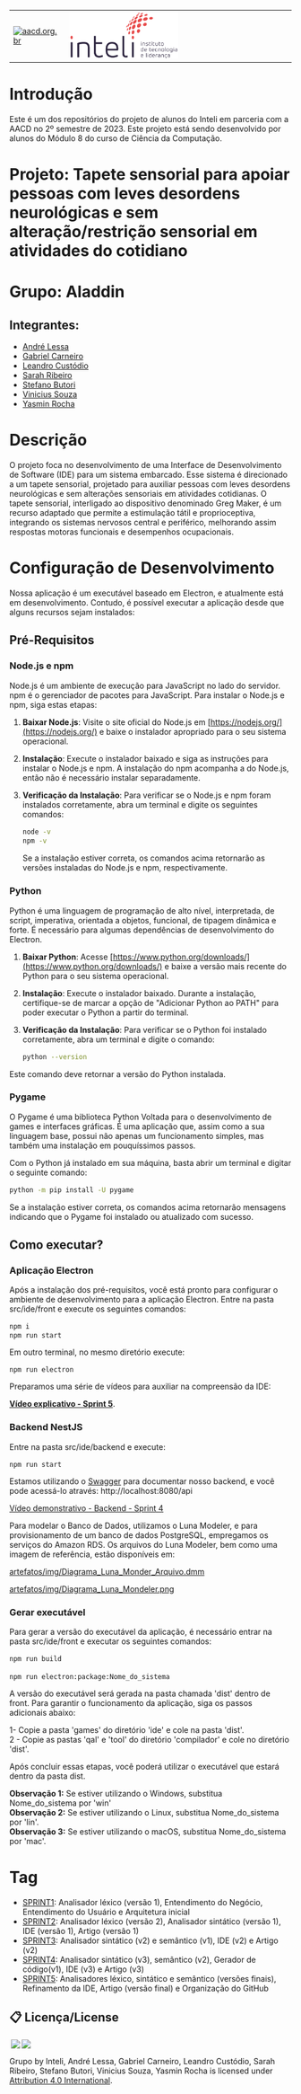 <table>
<tr>
<td>
<a href= "https://aacd.org.br/"><img src="https://aacd.org.br/wp-content/uploads/2019/10/logo-footer.jpg" alt="aacd.org.br" border="0" width="60%"></a>
</td>
<td><a href= "https://www.inteli.edu.br/"><img src="./inteli-logo.png" alt="Inteli - Instituto de Tecnologia e Liderança" border="0" width="50%"></a>
</td>
</tr>
</table>

# Introdução

Este é um dos repositórios do projeto de alunos do Inteli em parceria com a AACD no 2º semestre de 2023. Este projeto está sendo desenvolvido por alunos do Módulo 8 do curso de Ciência da Computação.

# Projeto: Tapete sensorial para apoiar pessoas com leves desordens neurológicas e sem alteração/restrição sensorial em atividades do cotidiano

# Grupo: Aladdin

## Integrantes:

* [André Lessa](https://www.linkedin.com/in/andrelessajr/)
* [Gabriel Carneiro](https://www.linkedin.com/in/gabecarneiro/)
* [Leandro Custódio](https://www.linkedin.com/in/leandro-custodio/)
* [Sarah Ribeiro](https://www.linkedin.com/in/sarah-miranda-ribeiro/)
* [Stefano Butori](https://www.linkedin.com/in/sbutori/)
* [Vinicius Souza](https://www.linkedin.com/in/vinicius-souza-santos/) 
* [Yasmin Rocha](https://www.linkedin.com/in/yasminvit%C3%B3riarocha/)


# Descrição

O projeto foca no desenvolvimento de uma Interface de Desenvolvimento de Software (IDE) para um sistema embarcado. Esse sistema é direcionado a um tapete sensorial, projetado para auxiliar pessoas com leves desordens neurológicas e sem alterações sensoriais em atividades cotidianas. O tapete sensorial, interligado ao dispositivo denominado Greg Maker, é um recurso adaptado que permite a estimulação tátil e proprioceptiva, integrando os sistemas nervosos central e periférico, melhorando assim respostas motoras funcionais e desempenhos ocupacionais.

# Configuração de Desenvolvimento

Nossa aplicação é um executável baseado em Electron, e atualmente está em desenvolvimento. Contudo, é possível executar a aplicação desde que alguns recursos sejam instalados:

## Pré-Requisitos

### Node.js e npm

Node.js é um ambiente de execução para JavaScript no lado do servidor. npm é o gerenciador de pacotes para JavaScript. Para instalar o Node.js e npm, siga estas etapas:

1. **Baixar Node.js**: Visite o site oficial do Node.js em [https://nodejs.org/](https://nodejs.org/) e baixe o instalador apropriado para o seu sistema operacional.

2. **Instalação**: Execute o instalador baixado e siga as instruções para instalar o Node.js e npm. A instalação do npm acompanha a do Node.js, então não é necessário instalar separadamente.

3. **Verificação da Instalação**: Para verificar se o Node.js e npm foram instalados corretamente, abra um terminal e digite os seguintes comandos:

   ```bash
   node -v
   npm -v
   ```
   Se a instalação estiver correta, os comandos acima retornarão as versões instaladas do Node.js e npm, respectivamente.

### Python

Python é uma linguagem de programação de alto nível, interpretada, de script, imperativa, orientada a objetos, funcional, de tipagem dinâmica e forte. É necessário para algumas dependências de desenvolvimento do Electron.

1. **Baixar Python**: Acesse [https://www.python.org/downloads/](https://www.python.org/downloads/) e baixe a versão mais recente do Python para o seu sistema operacional.

2. **Instalação**: Execute o instalador baixado. Durante a instalação, certifique-se de marcar a opção de "Adicionar Python ao PATH" para poder executar o Python a partir do terminal.

3. **Verificação da Instalação**: Para verificar se o Python foi instalado corretamente, abra um terminal e digite o comando:

   ```bash
   python --version
   ```
Este comando deve retornar a versão do Python instalada.

### Pygame

O Pygame é uma biblioteca Python Voltada para o desenvolvimento de games e interfaces gráficas. É uma aplicação que, assim como a sua linguagem base, possui não apenas um funcionamento simples, mas também uma instalação em pouquíssimos passos.

Com o Python já instalado em sua máquina, basta abrir um terminal e digitar o seguinte comando:

   ```bash
   python -m pip install -U pygame
   ```
   Se a instalação estiver correta, os comandos acima retornarão mensagens indicando que o Pygame foi instalado ou atualizado com sucesso.


## Como executar?

### Aplicação Electron 

Após a instalação dos pré-requisitos, você está pronto para configurar o ambiente de desenvolvimento para a aplicação Electron. Entre na pasta src/ide/front e execute os seguintes comandos:

```
npm i 
npm run start
```

Em outro terminal, no mesmo diretório execute:
```
npm run electron
```

Preparamos uma série de vídeos para auxiliar na compreensão da IDE: 

**[Vídeo explicativo - Sprint 5](https://youtu.be/tJKouexjaWM)**.

### Backend NestJS

Entre na pasta src/ide/backend e execute:

```
npm run start
```

Estamos utilizando o [Swagger](https://swagger.io/) para documentar nosso backend, e você pode acessá-lo através: http://localhost:8080/api

[Vídeo demonstrativo - Backend - Sprint 4](https://youtu.be/6Q9Tx7d2HvI)

Para modelar o Banco de Dados, utilizamos o Luna Modeler, e para provisionamento de um banco de dados PostgreSQL, empregamos os serviços do Amazon RDS. Os arquivos do Luna Modeler, bem como uma imagem de referência, estão disponíveis em:

[artefatos/img/Diagrama_Luna_Monder_Arquivo.dmm](./artefatos/img/Diagrama_Luna_Monder_Arquivo.dmm)

[artefatos/img/Diagrama_Luna_Mondeler.png](./artefatos/img/Diagrama_Luna_Mondeler.png)

### Gerar executável

Para gerar a versão do executável da aplicação, é necessário entrar na pasta src/ide/front e executar os seguintes comandos:

```
npm run build

npm run electron:package:Nome_do_sistema

```
A versão do executável será gerada na pasta chamada 'dist' dentro de front. Para garantir o funcionamento da aplicação, siga os passos adicionais abaixo:

1- Copie a pasta 'games' do diretório 'ide' e cole na pasta 'dist'.
<br />
2 - Copie as pastas 'qal' e 'tool' do diretório 'compilador' e cole no diretório 'dist'.

Após concluir essas etapas, você poderá utilizar o executável que estará dentro da pasta dist.

**Observação 1:** Se estiver utilizando o Windows, substitua Nome_do_sistema por 'win'
<br />
**Observação 2:** Se estiver utilizando o Linux, substitua Nome_do_sistema por 'lin'.
<br />
**Observação 3:** Se estiver utilizando o macOS, substitua Nome_do_sistema por 'mac'.

# Tag

* [SPRINT1](https://github.com/2023M8T1Inteli/grupo4/releases/tag/sprint1): Analisador léxico (versão 1), Entendimento do Negócio, Entendimento do Usuário e Arquitetura inicial
* [SPRINT2](https://github.com/2023M8T1Inteli/grupo4/releases/tag/sprint2): Analisador léxico (versão 2), Analisador sintático (versão 1), IDE (versão 1), Artigo (versão 1)
* [SPRINT3](https://github.com/2023M8T1Inteli/grupo4/releases/tag/sprint3): Analisador sintático (v2) e semântico (v1), IDE (v2) e Artigo (v2)
* [SPRINT4](https://github.com/2023M8T1Inteli/grupo4/releases/tag/sprint4): Analisador sintático (v3), semântico (v2), Gerador de código(v1), IDE (v3) e Artigo (v3)
* [SPRINT5](https://github.com/2023M8T1Inteli/grupo4/releases/tag/sprint5): Analisadores léxico, sintático e semântico (versões finais), Refinamento da IDE, Artigo (versão final) e Organização do GitHub

## 📋 Licença/License

<img style="height:22px!important;margin-left:3px;vertical-align:text-bottom;" src="https://mirrors.creativecommons.org/presskit/icons/cc.svg?ref=chooser-v1"><img style="height:22px!important;margin-left:3px;vertical-align:text-bottom;" src="https://mirrors.creativecommons.org/presskit/icons/by.svg?ref=chooser-v1"><p xmlns:cc="http://creativecommons.org/ns#" xmlns:dct="http://purl.org/dc/terms/">

<a property="dct:title" rel="cc:attributionURL">Grupo</a> by <a rel="cc:attributionURL dct:creator" property="cc:attributionName">Inteli, André Lessa, Gabriel Carneiro, Leandro Custódio, Sarah Ribeiro, Stefano Butori, Vinicius Souza, Yasmin Rocha</a> is licensed under <a href="https://creativecommons.org/licenses/by/4.0/?ref=chooser-v1" rel="license noopener noreferrer" style="display:inline-block;">Attribution 4.0 International</a>.</p>

